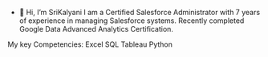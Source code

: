 - 👋 Hi, I’m SriKalyani
  I am a Certified Salesforce Administrator with 7 years of experience in managing Salesforce systems.
  Recently completed Google Data Advanced Analytics Certification.

My key Competencies:
   Excel
   SQL
  Tableau
   Python



<!---
SriKalyani99/SriKalyani99 is a ✨ special ✨ repository because its `README.md` (this file) appears on your GitHub profile.
You can click the Preview link to take a look at your changes.
--->
